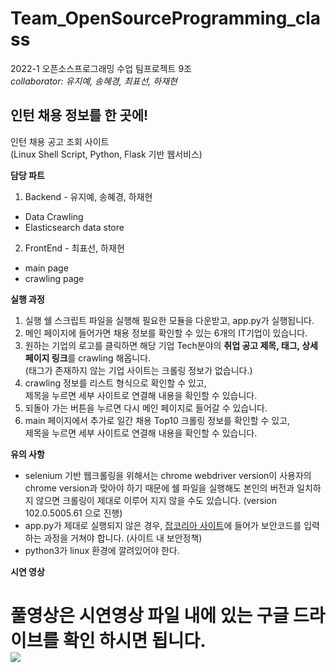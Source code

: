 # Team_OpenSourceProgramming_class
2022-1 오픈소스프로그래밍 수업 팀프로젝트 9조<br>
*collaborator: 유지예, 송혜경, 최표선, 하재현* 
<br>

## 인턴 채용 정보를 한 곳에!
인턴 채용 공고 조회 사이트 <br>
(Linux Shell Script, Python, Flask 기반 웹서비스)

**담당 파트**
1. Backend - 유지예, 송혜경, 하재현
- Data Crawling
- Elasticsearch data store 
2. FrontEnd - 최표선, 하재현
- main page
- crawling page

**실행 과정**
1. 실행 쉘 스크립트 파일을 실행해 필요한 모듈을 다운받고, app.py가 실행됩니다.
2. 메인 페이지에 들어가면 채용 정보를 확인할 수 있는 6개의 IT기업이 있습니다.
3. 원하는 기업의 로고를 클릭하면 해당 기업 Tech분야의 **취업 공고 제목, 태그, 상세페이지 링크**를 crawling 해옵니다. <br>
   (태그가 존재하지 않는 기업 사이트는 크롤링 정보가 없습니다.)  
4. crawling 정보를 리스트 형식으로 확인할 수 있고, <br>
   제목을 누르면 세부 사이트로 연결해 내용을 확인할 수 있습니다.
5. 되돌아 가는 버튼을 누르면 다시 메인 페이지로 들어갈 수 있습니다.
6. main 페이지에서 추가로 일간 채용 Top10 크롤링 정보를 확인할 수 있고, <br>
   제목을 누르면 세부 사이트로 연결해 내용을 확인할 수 있습니다.

**유의 사항**
- selenium 기반 웹크롤링을 위해서는 chrome webdriver version이 사용자의 chrome version과 맞아야 하기 때문에 쉘 파일을 실행해도 본인의 버전과 일치하지 않으면 크롤링이 제대로 이루어 지지 않을 수도 있습니다. (version 102.0.5005.61 으로 진행)
- app.py가 제대로 실행되지 않은 경우, [잡코리아 사이트](https://www.jobkorea.co.kr/Top100/?Main_Career_Type=1&Search_Type=1&BizJobtype_Bctgr_Code=10016&BizJobtype_Bctgr_Name=IT%C2%B7%EC%9D%B8%ED%84%B0%EB%84%B7&BizJobtype_Code=0&BizJobtype_Name=IT%C2%B7%EC%9D%B8%ED%84%B0%EB%84%B7+%EC%A0%84%EC%B2%B4&Major_Big_Code=0&Major_Big_Name=%EC%A0%84%EC%B2%B4&Major_Code=0&Major_Name=%EC%A0%84%EC%B2%B4&Edu_Level_Code=9&Edu_Level_Name=%EC%A0%84%EC%B2%B4&Edu_Level_Name=%ED%95%99%EB%A0%A5+%EC%A0%84%EC%B2%B4&MidScroll=0)에 들어가 보안코드를 입력하는 과정을 거쳐야 합니다. (사이트 내 보안정책)
- python3가 linux 환경에 깔려있어야 한다.

**시연 영상**

풀영상은 시연영상 파일 내에 있는 구글 드라이브를 확인 하시면 됩니다. <br>
<img src="https://user-images.githubusercontent.com/81686317/174798224-230806b8-610c-41ca-83bd-69daf4ab7250.gif">
=======

